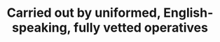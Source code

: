 ---
order: 2
icon: "/icons/employee.svg"
title: "Carried out by uniformed, English-speaking, <b>fully vetted operatives</b>"
type: "locations"
---